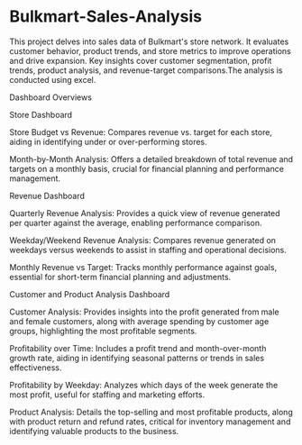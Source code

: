 # Bulkmart-Sales-Analysis
This project delves into sales data of  Bulkmart's store network. It evaluates customer behavior, product trends, and store metrics to improve operations and drive expansion. Key insights cover customer segmentation, profit trends, product analysis, and revenue-target comparisons.The analysis is conducted using excel.

Dashboard Overviews

Store Dashboard

Store Budget vs Revenue: Compares revenue vs. target for each store, aiding in identifying under or over-performing stores.

Month-by-Month Analysis: Offers a detailed breakdown of total revenue and targets on a monthly basis, crucial for financial                                planning and performance management.


Revenue Dashboard

Quarterly Revenue Analysis: Provides a quick view of revenue generated per quarter against the average, enabling performance                                  comparison.

Weekday/Weekend Revenue Analysis: Compares revenue generated on weekdays versus weekends to assist in staffing and operational                                      decisions.

Monthly Revenue vs Target: Tracks monthly performance against goals, essential for short-term financial planning and adjustments.

Customer and Product Analysis Dashboard

Customer Analysis: Provides insights into the profit generated from male and female customers, along with average spending by                        customer age groups, highlighting the most profitable segments.

Profitability over Time: Includes a profit trend and month-over-month growth rate, aiding in identifying seasonal patterns or                              trends in sales effectiveness.

Profitability by Weekday: Analyzes which days of the week generate the most profit, useful for staffing and marketing efforts.

Product Analysis: Details the top-selling and most profitable products, along with product return and refund rates, critical for                    inventory management and identifying valuable products to the business.
